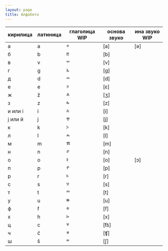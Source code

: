 ```yaml
---
layout: page
title: Алфабето
---
```


| кирилица | латиница | глаголица WIP | основа звуко | ина звуко WIP |
|----------|----------|-----------|--------------|-----------|
| а        |   a       |    ⰰ       | [a]          |     [ə]      |
| б        |    b      |     ⰱ      |    [b]          |           |
| в        |    v      |      ⰲ     |       [v]       |           |
| г        |     g     |    ⰳ       |      [g]        |           |
| д        |    d      |     ⰴ      |      [d]        |           |
| е        |     e     |     ⰵ      |       [ɛ]       |           |
| ж        |     ž     |     ⰶ      |       [ʒ]       |           |
| з        |     z     |      ⰸ     |       [z]       |           |
| и или і |     i     |     ⰻ      |       [i]       |           |
| ј или й |    j      |     ⰹ      |      [j]        |           |
| к        |      k   |       ⰽ     |      [k]        |           |
| л        |     l    |     ⰾ      |       [l]       |           |
| м        |    m      |      ⰿ     |      [m]        |           |
| н        |     n     |      ⱀ     |       [n]       |           |
| о        |     o     |     ⱁ      |       [о]       |     [ɔ]      |
| п        |     p     |     ⱂ      |       [p]       |           |
| р        |     r     |     ⱃ      |      [r]        |           |
| с        |     s     |     ⱄ      |       [s]       |           |
| т        |     t     |     ⱅ      |       [t]       |           |
| у        |     u     |     ⱆ      |       [u]       |           |
| ф        |     f     |     ⱇ      |       [f]       |           |
| х        |     h     |     ⱈ      |      [x]        |           |
| ц        |     c     |     ⱌ      |      [t͡s]        |           |
| ч        |     č     |     ⱍ      |       [ʧ]       |           |
| ш        |     š     |     ⱎ      |       [ʃ]      |           |

